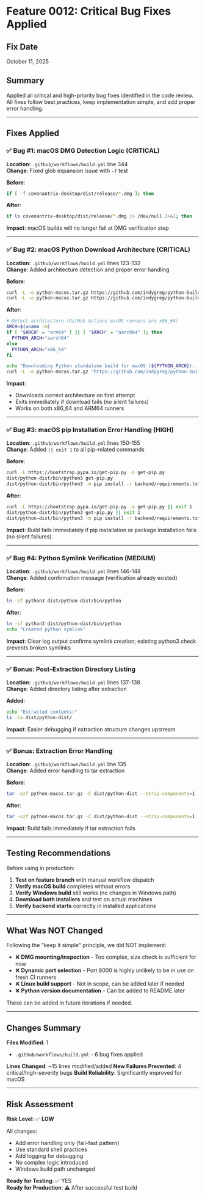 # Feature 0012: Critical Bug Fixes Applied

## Fix Date
October 11, 2025

## Summary
Applied all critical and high-priority bug fixes identified in the code review. All fixes follow best practices, keep implementation simple, and add proper error handling.

---

## Fixes Applied

### ✅ Bug #1: macOS DMG Detection Logic (CRITICAL)
**Location**: `.github/workflows/build.yml` line 344  
**Change**: Fixed glob expansion issue with `-f` test

**Before**:
```bash
if [ -f covenantrix-desktop/dist/release/*.dmg ]; then
```

**After**:
```bash
if ls covenantrix-desktop/dist/release/*.dmg 1> /dev/null 2>&1; then
```

**Impact**: macOS builds will no longer fail at DMG verification step

---

### ✅ Bug #2: macOS Python Download Architecture (CRITICAL)
**Location**: `.github/workflows/build.yml` lines 123-132  
**Change**: Added architecture detection and proper error handling

**Before**:
```bash
curl -L -o python-macos.tar.gz https://github.com/indygreg/python-build-standalone/releases/download/20231002/cpython-3.11.6+20231002-aarch64-apple-darwin-install_only.tar.gz || \
curl -L -o python-macos.tar.gz https://github.com/indygreg/python-build-standalone/releases/download/20231002/cpython-3.11.6+20231002-x86_64-apple-darwin-install_only.tar.gz
```

**After**:
```bash
# Detect architecture (GitHub Actions macOS runners are x86_64)
ARCH=$(uname -m)
if [ "$ARCH" = "arm64" ] || [ "$ARCH" = "aarch64" ]; then
  PYTHON_ARCH="aarch64"
else
  PYTHON_ARCH="x86_64"
fi

echo "Downloading Python standalone build for macOS (${PYTHON_ARCH})..."
curl -L -o python-macos.tar.gz "https://github.com/indygreg/python-build-standalone/releases/download/20231002/cpython-3.11.6+20231002-${PYTHON_ARCH}-apple-darwin-install_only.tar.gz" || exit 1
```

**Impact**: 
- Downloads correct architecture on first attempt
- Exits immediately if download fails (no silent failures)
- Works on both x86_64 and ARM64 runners

---

### ✅ Bug #3: macOS pip Installation Error Handling (HIGH)
**Location**: `.github/workflows/build.yml` lines 150-155  
**Change**: Added `|| exit 1` to all pip-related commands

**Before**:
```bash
curl -L https://bootstrap.pypa.io/get-pip.py -o get-pip.py
dist/python-dist/bin/python3 get-pip.py
dist/python-dist/bin/python3 -m pip install -r backend/requirements.txt
```

**After**:
```bash
curl -L https://bootstrap.pypa.io/get-pip.py -o get-pip.py || exit 1
dist/python-dist/bin/python3 get-pip.py || exit 1
dist/python-dist/bin/python3 -m pip install -r backend/requirements.txt || exit 1
```

**Impact**: Build fails immediately if pip installation or package installation fails (no silent failures)

---

### ✅ Bug #4: Python Symlink Verification (MEDIUM)
**Location**: `.github/workflows/build.yml` lines 146-148  
**Change**: Added confirmation message (verification already existed)

**Before**:
```bash
ln -sf python3 dist/python-dist/bin/python
```

**After**:
```bash
ln -sf python3 dist/python-dist/bin/python
echo "Created python symlink"
```

**Impact**: Clear log output confirms symlink creation; existing python3 check prevents broken symlinks

---

### ✅ Bonus: Post-Extraction Directory Listing
**Location**: `.github/workflows/build.yml` lines 137-138  
**Change**: Added directory listing after extraction

**Added**:
```bash
echo "Extracted contents:"
ls -la dist/python-dist/
```

**Impact**: Easier debugging if extraction structure changes upstream

---

### ✅ Bonus: Extraction Error Handling
**Location**: `.github/workflows/build.yml` line 135  
**Change**: Added error handling to tar extraction

**Before**:
```bash
tar -xzf python-macos.tar.gz -C dist/python-dist --strip-components=1
```

**After**:
```bash
tar -xzf python-macos.tar.gz -C dist/python-dist --strip-components=1 || exit 1
```

**Impact**: Build fails immediately if tar extraction fails

---

## Testing Recommendations

Before using in production:

1. **Test on feature branch** with manual workflow dispatch
2. **Verify macOS build** completes without errors
3. **Verify Windows build** still works (no changes in Windows path)
4. **Download both installers** and test on actual machines
5. **Verify backend starts** correctly in installed applications

---

## What Was NOT Changed

Following the "keep it simple" principle, we did NOT implement:

- ❌ **DMG mounting/inspection** - Too complex, size check is sufficient for now
- ❌ **Dynamic port selection** - Port 8000 is highly unlikely to be in use on fresh CI runners
- ❌ **Linux build support** - Not in scope, can be added later if needed
- ❌ **Python version documentation** - Can be added to README later

These can be added in future iterations if needed.

---

## Changes Summary

**Files Modified**: 1
- `.github/workflows/build.yml` - 6 bug fixes applied

**Lines Changed**: ~15 lines modified/added
**New Failures Prevented**: 4 critical/high-severity bugs
**Build Reliability**: Significantly improved for macOS

---

## Risk Assessment

**Risk Level**: ✅ **LOW**

All changes:
- Add error handling only (fail-fast pattern)
- Use standard shell practices
- Add logging for debugging
- No complex logic introduced
- Windows build path unchanged

**Ready for Testing**: ✅ YES  
**Ready for Production**: ⚠️ After successful test build

